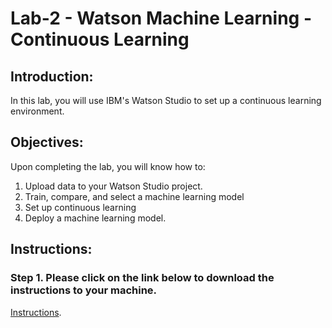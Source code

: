 # Lab-2 - Watson Machine Learning - Continuous Learning

## Introduction:

In this lab, you will use IBM's Watson Studio to set up a continuous learning environment.  

## Objectives:

Upon completing the lab, you will know how to:

1. Upload data to your Watson Studio project. 
1. Train, compare, and select a machine learning model
1. Set up continuous learning 
1. Deploy a machine learning model. 

## Instructions:

### Step 1.  Please click on the link below to download the instructions to your machine.

[Instructions](https://github.com/bleonardb3/ML_POT_11-08/raw/master/Lab-2/Watson_Studio_Continuous_Learning%202.7%20(External%20DB2%20Warehouse).pdf).
